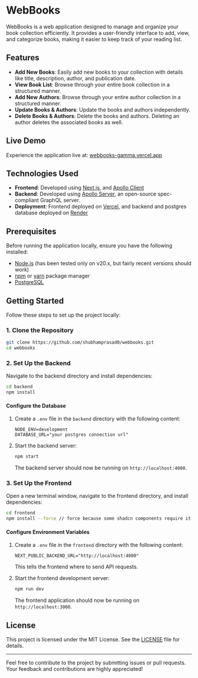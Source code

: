 # WebBooks

WebBooks is a web application designed to manage and organize your book collection efficiently. It provides a user-friendly interface to add, view, and categorize books, making it easier to keep track of your reading list.

## Features

- **Add New Books**: Easily add new books to your collection with details like title, description, author, and publication date.
- **View Book List**: Browse through your entire book collection in a structured manner.
- **Add New Authors**: Browse through your entire author collection in a structured manner.
- **Update Books & Authors**: Update the books and authors independently.
- **Delete Books & Authors**: Delete the books and authors. Deleting an author deletes the associated books as well.

## Live Demo

Experience the application live at: [webbooks-gamma.vercel.app](https://webbooks-gamma.vercel.app)

## Technologies Used

- **Frontend**: Developed using [Next.js](https://nextjs.org/), and [Apollo Client](https://www.apollographql.com/docs/react)
- **Backend**: Developed using [Apollo Server](https://www.apollographql.com/docs/apollo-server), an open-source spec-compliant GraphQL server.
- **Deployment**: Frontend deployed on [Vercel](https://vercel.com/), and backend and postgres database deployed on [Render](https://render.com/)

## Prerequisites

Before running the application locally, ensure you have the following installed:

- [Node.js](https://nodejs.org/) (has been tested only on v20.x, but fairly recent versions should work)
- [npm](https://www.npmjs.com/) or [yarn](https://yarnpkg.com/) package manager
- [PostgreSQL](https://www.postgresql.org/)

## Getting Started

Follow these steps to set up the project locally:

### 1. Clone the Repository

```bash
git clone https://github.com/shubhamprasad0/webbooks.git
cd webbooks
```

### 2. Set Up the Backend

Navigate to the backend directory and install dependencies:

```bash
cd backend
npm install
```

#### Configure the Database

1. Create a `.env` file in the `backend` directory with the following content:

   ```env
   NODE_ENV=development
   DATABASE_URL="your postgres connection url"
   ```

2. Start the backend server:

   ```bash
   npm start
   ```

   The backend server should now be running on `http://localhost:4000`.

### 3. Set Up the Frontend

Open a new terminal window, navigate to the frontend directory, and install dependencies:

```bash
cd frontend
npm install --force // force because some shadcn components require it because React19 is fairly new for shadcn
```

#### Configure Environment Variables

1. Create a `.env` file in the `frontend` directory with the following content:

   ```env
   NEXT_PUBLIC_BACKEND_URL="http://localhost:4000"
   ```

   This tells the frontend where to send API requests.

2. Start the frontend development server:

   ```bash
   npm run dev
   ```

   The frontend application should now be running on `http://localhost:3000`.

## License

This project is licensed under the MIT License. See the [LICENSE](https://github.com/shubhamprasad0/webbooks/blob/main/LICENSE) file for details.

---

Feel free to contribute to the project by submitting issues or pull requests. Your feedback and contributions are highly appreciated! 
